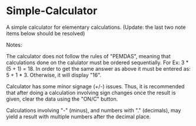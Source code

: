 # Simple-Calculator
A simple calculator for elementary calculations.
(Update: the last two note items below should be resolved)


Notes:

The calculator does not follow the rules of "PEMDAS", meaning that calculations done on the calulator
must be ordered sequentially.
For Ex:
3 * (5 + 1) = 18.
In order to get the same answer as above it must be entered as:
5 + 1 * 3. 
Otherwise, it will display "16".

Calculator has some minor signage (+/-) issues. Thus, it is recommended that after doing a calculation 
involving sign changes once the result is given, clear the data using the "ON/C" button.

Calculations involving "-" (minus), and numbers with "." (decimals), may yield a result with multiple numbers after the decimal place.


